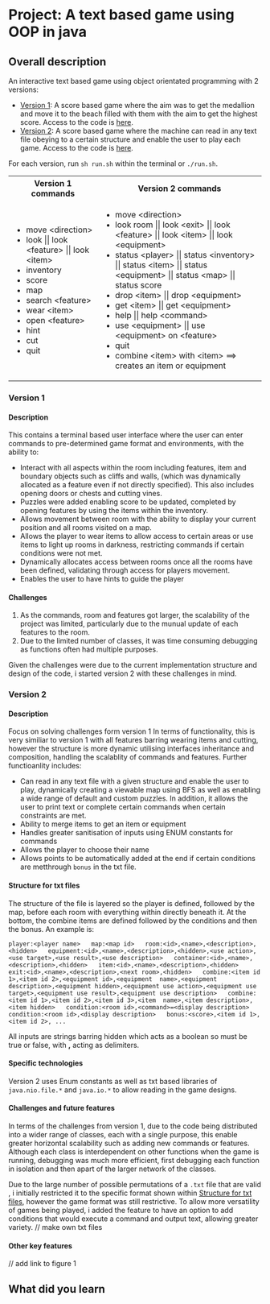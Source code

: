 # Project: A text based game using OOP in java

## Overall description 
An interactive text based game using object orientated programming with 2 versions:
- [Version 1](#version-1): A score based game where the aim was to get the medallion and move it to the beach filled with them with the aim to get the highest score. Access to the code is [here](/Txt-based%20game/Version%201/).
- [Version 2](#version-2): A score based game where the machine can read in any text file obeying to a certain structure and enable the user to play each game. Access to the code is [here](/Txt-based%20game/Version%202/).

For each version, run `sh run.sh` within the terminal or `./run.sh`. 

<table><tr>
<th>Version 1 commands</th>
<th>Version 2 commands</th>
</tr>
<tr>
<td>

- move &lt;direction&gt; 
- look || look &lt;feature&gt; || look &lt;item&gt; 
- inventory
- score 
- map 
- search &lt;feature&gt; 
- wear &lt;item&gt; 
- open &lt;feature&gt; 
- hint 
- cut 
- quit 

</td>
<td>

- move &lt;direction&gt;
- look room || look &lt;exit&gt; || look &lt;feature&gt; || look &lt;item&gt; || look &lt;equipment&gt; 
- status &lt;player&gt; || status &lt;inventory&gt; || status &lt;item&gt; || status &lt;equipment&gt; || status &lt;map&gt; || status score
- drop &lt;item&gt; || drop &lt;equipment&gt;
- get &lt;item&gt; || get &lt;equipment&gt;
- help || help &lt;command&gt;
- use &lt;equipment&gt; || use &lt;equipment&gt; on &lt;feature&gt;
- quit 
- combine &lt;item&gt; with &lt;item&gt; ==> creates an item or equipment

</td>
</tr></table>

### Version 1  
#### Description  
This contains a terminal based user interface where the user can enter commands to pre-determined game format and environments, with the ability to:
- Interact with all aspects within the room including features, item and boundary objects such as cliffs and walls, (which was dynamically allocated as a feature even if not directly specified). This also includes opening doors or chests and cutting vines.
- Puzzles were added enabling score to be updated, completed by opening features by using the items within the inventory.
- Allows movement between room with the ability to display your current position and all rooms visited on a map.
- Allows the player to wear items to allow access to certain areas or use items to light up rooms in darkness, restricting commands if certain conditions were not met.
- Dynamically allocates access between rooms once all the rooms have been defined, validating through access for players movement.
- Enables the user to have hints to guide the player


#### Challenges 
1. As the commands, room and features got larger, the scalability of the project was limited, particularly due to the munual update of each features to the room. 
2. Due to the limited number of classes, it was time consuming debugging as functions often had multiple purposes.

Given the challenges were due to the current implementation structure and design of the code, i started version 2 with these challenges in mind. 


### Version 2  
#### Description
Focus on solving challenges form version 1
In terms of functionality, this is very similiar to version 1 with all features barring wearing items and cutting, however the structure is more dynamic utilising interfaces inheritance and composition, handling the scalablity of commands and features. Further functioanlity includes:
- Can read in any text file with a given structure and enable the user to play, dynamically creating a viewable map using BFS as well as enabling a wide range of default and custom puzzles. In addition, it allows the user to print text or complete certain commands when certain constraints are met.
- Ability to merge items to get an item or equipment
- Handles greater sanitisation of inputs using ENUM constants for commands
- Allows the player to choose their name
- Allows points to be automatically added at the end if certain conditions are metthrough `bonus` in the txt file.

#### Structure for txt files
The structure of the file is layered so the player is defined, followed by the map, before each room with everything within directly beneath it. At the bottom, the combine items are defined followed by the conditions and then the bonus. An example is:

`player:<player name>  
map:<map id>  
room:<id>,<name>,<description>,<hidden>  
    equipment:<id>,<name>,<description>,<hidden>,<use action>,<use target>,<use result>,<use description>  
    container:<id>,<name>,<description>,<hidden>  
    item:<id>,<name>,<description>,<hidden>  
    exit:<id>,<name>,<description>,<next room>,<hidden>  
combine:<item id 1>,<item id 2>,<equipment id>,<equipment  name>,<equipment description>,<equipment hidden>,<equipment use action>,<equipment use target>,<equipment use result>,<equipment use description>  
combine:<item id 1>,<item id 2>,<item id 3>,<item  name>,<item description>,<item hidden>  
condition:<room id>,<command>=<display description>  
condition:<room id>,<display description>  
bonus:<score>,<item id 1>,<item id 2>, ...`

All inputs are strings barring hidden which acts as a boolean so must be true or false, with **,** acting as delimiters.

#### Specific technologies
Version 2 uses Enum constants as well as txt based libraries of `java.nio.file.*` and `java.io.*` to allow reading in the game designs.

#### Challenges and future features
In terms of the challenges from version 1, due to the code being distributed into a wider range of classes, each with a single purpose, this enable greater horizontal scalability such as adding new commands or features. Although each class is interdependent on other functions when the game is running, debugging was much more efficient, first debugging each function in isolation and then apart of the larger network of the classes.

Due to the large number of possible permutations of a `.txt` file that are valid , i initially restricted it to the specific format shown within [Structure for txt files](#structure-for-txt-files), however the game format was still restrictive. To allow more versatility of games being played, i added the feature to have an option to add conditions that would execute a command and output text, allowing greater variety.
// make own txt files






#### Other key features  
// add link to figure 1 
 

## What did you learn

